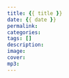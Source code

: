 ```yaml
---
title: {{ title }}
date: {{ date }}
permalink:
categories:
tags: []
description:
image:
cover:
mp3:
---
```

<p class="description"></p>

<!-- more -->
